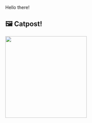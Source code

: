 Hello there!



## 🖼️ Catpost!

<sub>
    <img src="https://cdn2.thecatapi.com/images/mgS4naWce.png" height="256">
</sub>

